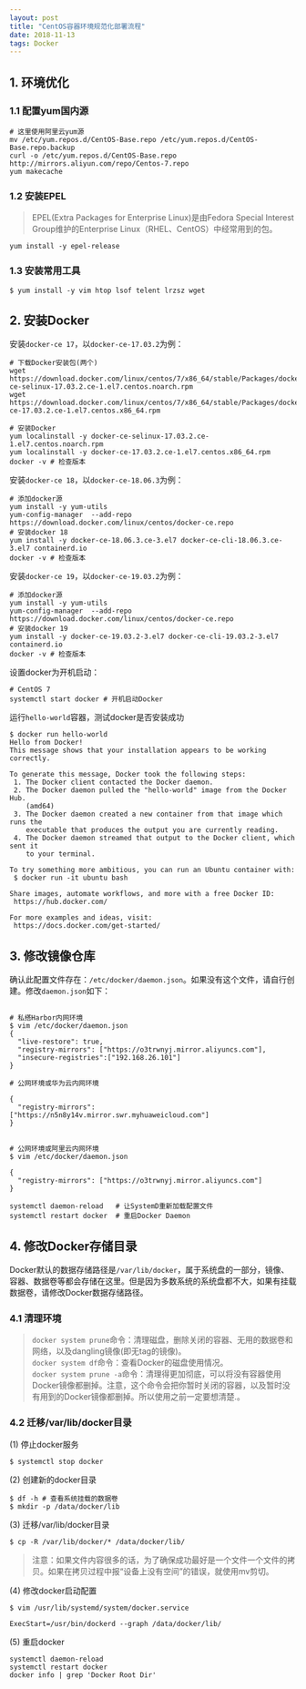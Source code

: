 ```yaml
---
layout: post
title: "CentOS容器环境规范化部署流程"
date: 2018-11-13 
tags: Docker   
---
```


## 1. 环境优化

### 1.1 配置yum国内源

```shell
# 这里使用阿里云yum源
mv /etc/yum.repos.d/CentOS-Base.repo /etc/yum.repos.d/CentOS-Base.repo.backup
curl -o /etc/yum.repos.d/CentOS-Base.repo http://mirrors.aliyun.com/repo/Centos-7.repo
yum makecache
```

### 1.2 安装EPEL

> EPEL(Extra Packages for Enterprise Linux)是由Fedora Special Interest Group维护的Enterprise Linux（RHEL、CentOS）中经常用到的包。  

```shell
yum install -y epel-release
```

### 1.3 安装常用工具

```shell
$ yum install -y vim htop lsof telent lrzsz wget
```

## 2. 安装Docker

安装`docker-ce 17`，以`docker-ce-17.03.2`为例：
```shell
# 下载Docker安装包(两个)
wget https://download.docker.com/linux/centos/7/x86_64/stable/Packages/docker-ce-selinux-17.03.2.ce-1.el7.centos.noarch.rpm
wget https://download.docker.com/linux/centos/7/x86_64/stable/Packages/docker-ce-17.03.2.ce-1.el7.centos.x86_64.rpm

# 安装Docker
yum localinstall -y docker-ce-selinux-17.03.2.ce-1.el7.centos.noarch.rpm
yum localinstall -y docker-ce-17.03.2.ce-1.el7.centos.x86_64.rpm
docker -v # 检查版本
```

安装`docker-ce 18`，以`docker-ce-18.06.3`为例：
```shell
# 添加docker源
yum install -y yum-utils
yum-config-manager  --add-repo  https://download.docker.com/linux/centos/docker-ce.repo
# 安装docker 18
yum install -y docker-ce-18.06.3.ce-3.el7 docker-ce-cli-18.06.3.ce-3.el7 containerd.io
docker -v # 检查版本
```

安装`docker-ce 19`，以`docker-ce-19.03.2`为例：
```shell
# 添加docker源
yum install -y yum-utils
yum-config-manager  --add-repo  https://download.docker.com/linux/centos/docker-ce.repo
# 安装docker 19
yum install -y docker-ce-19.03.2-3.el7 docker-ce-cli-19.03.2-3.el7 containerd.io
docker -v # 检查版本
```

设置docker为开机启动：
```shell
# CentOS 7
systemctl start docker # 开机启动Docker
```

运行`hello-world`容器，测试docker是否安装成功
```shell
$ docker run hello-world
Hello from Docker!
This message shows that your installation appears to be working correctly.

To generate this message, Docker took the following steps:
 1. The Docker client contacted the Docker daemon.
 2. The Docker daemon pulled the "hello-world" image from the Docker Hub.
    (amd64)
 3. The Docker daemon created a new container from that image which runs the
    executable that produces the output you are currently reading.
 4. The Docker daemon streamed that output to the Docker client, which sent it
    to your terminal.

To try something more ambitious, you can run an Ubuntu container with:
 $ docker run -it ubuntu bash

Share images, automate workflows, and more with a free Docker ID:
 https://hub.docker.com/

For more examples and ideas, visit:
 https://docs.docker.com/get-started/
```

## 3. 修改镜像仓库

确认此配置文件存在：`/etc/docker/daemon.json`。如果没有这个文件，请自行创建。修改`daemon.json`如下：

```shell

# 私搭Harbor内网环境
$ vim /etc/docker/daemon.json
{
  "live-restore": true,
  "registry-mirrors": ["https://o3trwnyj.mirror.aliyuncs.com"],
  "insecure-registries":["192.168.26.101"] 
}

# 公网环境或华为云内网环境

{
  "registry-mirrors": ["https://n5n8y14v.mirror.swr.myhuaweicloud.com"]
}


# 公网环境或阿里云内网环境
$ vim /etc/docker/daemon.json

{
  "registry-mirrors": ["https://o3trwnyj.mirror.aliyuncs.com"]
}

systemctl daemon-reload   # 让SystemD重新加载配置文件
systemctl restart docker  # 重启Docker Daemon
```

## 4. 修改Docker存储目录

Docker默认的数据存储路径是`/var/lib/docker`，属于系统盘的一部分，镜像、容器、数据卷等都会存储在这里。但是因为多数系统的系统盘都不大，如果有挂载数据卷，请修改Docker数据存储路径。

### 4.1 清理环境

> `docker system prune`命令：清理磁盘，删除关闭的容器、无用的数据卷和网络，以及dangling镜像(即无tag的镜像)。  
> `docker system df`命令：查看Docker的磁盘使用情况。  
> `docker system prune -a`命令：清理得更加彻底，可以将没有容器使用Docker镜像都删掉。注意，这个命令会把你暂时关闭的容器，以及暂时没有用到的Docker镜像都删掉。所以使用之前一定要想清楚.。  

### 4.2 迁移/var/lib/docker目录

(1) 停止docker服务  

```shell
$ systemctl stop docker
```

(2) 创建新的docker目录  

```shell
$ df -h # 查看系统挂载的数据卷 
$ mkdir -p /data/docker/lib
```

(3) 迁移/var/lib/docker目录  

```shell
$ cp -R /var/lib/docker/* /data/docker/lib/
```

> 注意：如果文件内容很多的话，为了确保成功最好是一个文件一个文件的拷贝。如果在拷贝过程中报“设备上没有空间”的错误，就使用mv剪切。

(4) 修改docker启动配置  

```shell
$ vim /usr/lib/systemd/system/docker.service

ExecStart=/usr/bin/dockerd --graph /data/docker/lib/

```

(5)  重启docker  

```shell
systemctl daemon-reload 
systemctl restart docker
docker info | grep 'Docker Root Dir'
```
